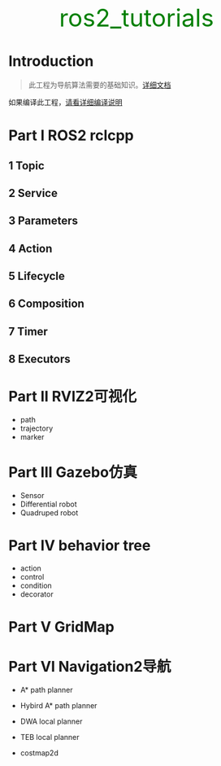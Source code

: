 <center> <font color='green' size=10> ros2_tutorials </font>  </center>

# Introduction

> 此工程为导航算法需要的基础知识。[详细文档](https://ros2-tutorials.readthedocs.io/en/latest/#)

如果编译此工程，[请看详细编译说明]()

# Part I ROS2 rclcpp



## 1 Topic



## 2 Service



## 3 Parameters



## 4 Action



## 5 Lifecycle



## 6 Composition



## 7 Timer



## 8 Executors



# Part II RVIZ2可视化

* path
* trajectory
* marker

# Part III Gazebo仿真

* Sensor
* Differential robot
* Quadruped robot

# Part IV behavior tree

* action
* control
* condition
* decorator

# Part V GridMap



# Part VI Navigation2导航

* A*  path planner

* Hybird A* path planner

* DWA local planner

* TEB local planner

* costmap2d

  

